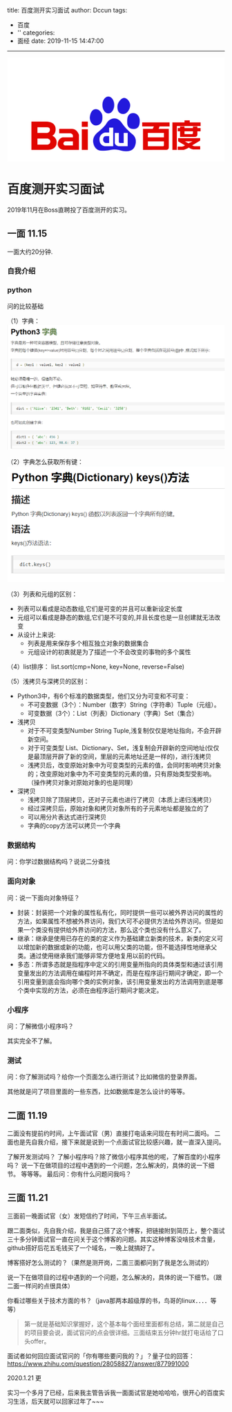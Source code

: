 title: 百度测开实习面试
author: Dccun
tags:
  - 百度
  - ''
categories:
  - 面经
date: 2019-11-15 14:47:00
---
![upload successful](/images/pasted-71.png)
<!--more-->


# 百度测开实习面试

2019年11月在Boss直聘投了百度测开的实习。

## 一面 11.15

一面大约20分钟.

### 自我介绍

### python

问的比较基础

（1）字典：
![upload successful](/images/pasted-66.png)

（2）字典怎么获取所有键：
![upload successful](/images/pasted-67.png)

（3）列表和元组的区别：
- 列表可以看成是动态数组,它们是可变的并且可以重新设定长度
- 元组可以看成是静态的数组,它们是不可变的,并且长度也是一旦创建就无法改变
- 从设计上来说:
	- 列表是用来保存多个相互独立对象的数据集合
	- 元组设计的初衷就是为了描述一个不会改变的事物的多个属性

（4）list排序：
list.sort(cmp=None, key=None, reverse=False)

（5）浅拷贝与深拷贝的区别：
- Python3中，有6个标准的数据类型，他们又分为可变和不可变：
	- 不可变数据（3个）：Number（数字）String（字符串）Tuple（元组）。
	- 可变数据（3个）：List（列表）Dictionary（字典）Set（集合）
- 浅拷贝
	- 对于不可变类型Number String Tuple,浅复制仅仅是地址指向，不会开辟新空间。
	- 对于可变类型 List、Dictionary、Set，浅复制会开辟新的空间地址(仅仅是最顶层开辟了新的空间，里层的元素地址还是一样的)，进行浅拷贝
	- 浅拷贝后，改变原始对象中为可变类型的元素的值，会同时影响拷贝对象的；改变原始对象中为不可变类型的元素的值，只有原始类型受影响。 （操作拷贝对象对原始对象的也是同理）
- 深拷贝
	- 浅拷贝除了顶层拷贝，还对子元素也进行了拷贝（本质上递归浅拷贝）
	- 经过深拷贝后，原始对象和拷贝对象所有的子元素地址都是独立的了
	- 可以用分片表达式进行深拷贝
	- 字典的copy方法可以拷贝一个字典
    
### 数据结构

问：你学过数据结构吗？说说二分查找

### 面向对象

问：说一下面向对象特征？

- 封装：封装把一个对象的属性私有化，同时提供一些可以被外界访问的属性的方法，如果属性不想被外界访问，我们大可不必提供方法给外界访问。但是如果一个类没有提供给外界访问的方法，那么这个类也没有什么意义了。
- 继承：继承是使用已存在的类的定义作为基础建立新类的技术，新类的定义可以增加新的数据或新的功能，也可以用父类的功能，但不能选择性地继承父类。通过使用继承我们能够非常方便地复用以前的代码。
- 多态：所谓多态就是指程序中定义的引用变量所指向的具体类型和通过该引用变量发出的方法调用在编程时并不确定，而是在程序运行期间才确定，即一个引用变量到底会指向哪个类的实例对象，该引用变量发出的方法调用到底是哪个类中实现的方法，必须在由程序运行期间才能决定。

### 小程序

问：了解微信小程序吗？

其实完全不了解。

### 测试

问：你了解测试吗？给你一个页面怎么进行测试？比如微信的登录界面。

其他就是问了项目里面的一些东西，比如数据库是怎么设计的等等。

## 二面 11.19

二面没有提前约时间，上午面试官（男）直接打电话来问现在有时间二面吗。
二面也是先自我介绍，接下来就是说到一个点面试官比较感兴趣，就一直深入提问。

了解开发测试吗？
了解小程序吗？除了微信小程序其他的呢，了解百度的小程序吗？
说一下在做项目的过程中遇到的一个问题，怎么解决的，具体的说一下细节。
等等等。
最后问：你有什么问题问我吗？

## 三面 11.21

三面前一晚面试官（女）发短信约了时间，下午三点半面试。

跟二面类似，先自我介绍，我是自己搭了这个博客，把链接附到简历上，整个面试三十多分钟面试官一直在问关于这个博客的问题。其实这种博客没啥技术含量，github搭好后花五毛钱买了一个域名，一晚上就搞好了。

博客搭好怎么测试的？（果然是测开岗，二面三面都问到了我是怎么测试的）

说一下在做项目的过程中遇到的一个问题，怎么解决的，具体的说一下细节。（跟二面一样问的点很具体）

你看过哪些关于技术方面的书？（java那两本超级厚的书，鸟哥的linux．．．．等等）

>第一就是基础知识掌握好，这个基本每个面经里面都有总结，第二就是自己的项目要会说，面试官问的点会很详细。三面结束五分钟hr就打电话给了口头offer。

面试者如何回应面试官问的「你有哪些要问我的？」？量子位的回答：https://www.zhihu.com/question/28058827/answer/877991000

2020.1.21 更

实习一个多月了已经，后来我主管告诉我一面面试官是她哈哈哈，很开心的百度实习生活，后天就可以回家过年了~~~
